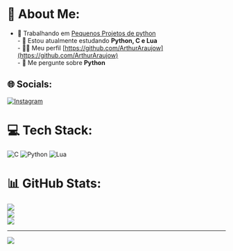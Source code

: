 # 💫 About Me:
- 🔭 Trabalhando em [Pequenos Projetos de python](https://github.com/ArthurAraujow/PythonProjects)<br>- 🌱 Estou atualmente estudando **Python, C e Lua**<br>- 👨‍💻 Meu perfil [https://github.com/ArthurAraujow](https://github.com/ArthurAraujow)<br>- 💬 Me pergunte sobre **Python**<br>


## 🌐 Socials:
[![Instagram](https://img.shields.io/badge/Instagram-%23E4405F.svg?logo=Instagram&logoColor=white)](https://instagram.com/araujow.1) 

# 💻 Tech Stack:
![C](https://img.shields.io/badge/c-%2300599C.svg?style=for-the-badge&logo=c&logoColor=white) ![Python](https://img.shields.io/badge/python-3670A0?style=for-the-badge&logo=python&logoColor=ffdd54) ![Lua](https://img.shields.io/badge/lua-%232C2D72.svg?style=for-the-badge&logo=lua&logoColor=white)
# 📊 GitHub Stats:
![](https://github-readme-stats.vercel.app/api?username=arthuraraujow&theme=dark&hide_border=false&include_all_commits=false&count_private=false)<br/>
![](https://github-readme-streak-stats.herokuapp.com/?user=arthuraraujow&theme=dark&hide_border=false)<br/>
![](https://github-readme-stats.vercel.app/api/top-langs/?username=arthuraraujow&theme=dark&hide_border=false&include_all_commits=false&count_private=false&layout=compact)

---
[![](https://visitcount.itsvg.in/api?id=arthuraraujow&icon=0&color=1)](https://visitcount.itsvg.in)

<!-- Proudly created with GPRM ( https://gprm.itsvg.in ) -->
